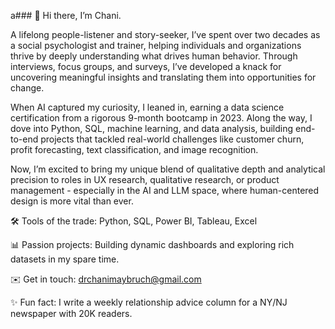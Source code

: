a### 👋 Hi there, I’m Chani.

A lifelong people-listener and story-seeker, I’ve spent over two decades as a social psychologist and trainer, helping individuals and organizations thrive by deeply understanding what drives human behavior. Through interviews, focus groups, and surveys, I’ve developed a knack for uncovering meaningful insights and translating them into opportunities for change.

When AI captured my curiosity, I leaned in, earning a data science certification from a rigorous 9-month bootcamp in 2023. Along the way, I dove into Python, SQL, machine learning, and data analysis, building end-to-end projects that tackled real-world challenges like customer churn, profit forecasting, text classification, and image recognition.

Now, I’m excited to bring my unique blend of qualitative depth and analytical precision to roles in UX research, qualitative research, or product management - especially in the AI and LLM space, where human-centered design is more vital than ever.

🛠 Tools of the trade: Python, SQL, Power BI, Tableau, Excel  

📊 Passion projects: Building dynamic dashboards and exploring rich datasets in my spare time.  

✉️ Get in touch: drchanimaybruch@gmail.com  

✨ Fun fact: I write a weekly relationship advice column for a NY/NJ newspaper with 20K readers.  


